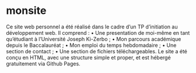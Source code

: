 # monsite
 Ce site web personnel a été réalisé dans le cadre d’un TP d’initiation au développement web. Il comprend :  •	Une presentation de moi-même en tant qu’étudiant à l’Université Joseph Ki-Zerbo ; •	Mon parcours académique depuis le Baccalauréat ; •	Mon emploi du temps hebdomadaire ; •	Une section de contact ; •	Une section de fichiers téléchargeables. Le site a été conçu en HTML, avec une structure simple et proper, et est hébergé gratuitement via Github Pages.
